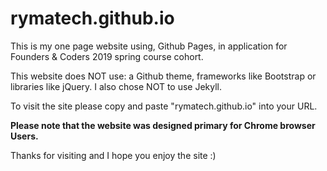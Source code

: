 <h1>rymatech.github.io</h1>

<p>This is my one page website using, Github Pages, in application for Founders & Coders 2019 spring course cohort.</p>

<p>This website does NOT use: a Github theme, frameworks like Bootstrap or libraries like jQuery. I also chose NOT to use Jekyll.</p>

<p>To visit the site please copy and paste "rymatech.github.io" into your URL.</p>

<p><b>Please note that the website was designed primary for Chrome browser Users.</b></p>

<p>Thanks for visiting and I hope you enjoy the site :)</p>
